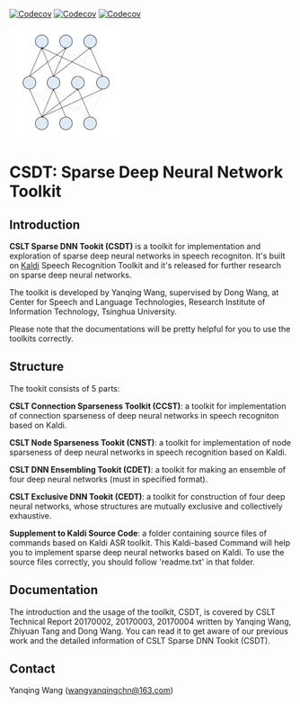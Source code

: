 [![Codecov](https://img.shields.io/badge/version-1.0-blue.svg?style=flat-square)]()  [![Codecov](https://img.shields.io/badge/build-passing-brightgreen.svg?style=flat-square)]()  [![Codecov](https://img.shields.io/badge/powered%20by-CSLT-green.svg?style=flat-square)]() 

![](icon/sparse_neural_network.jpg)

# CSDT: Sparse Deep Neural Network Toolkit

## Introduction

**CSLT Sparse DNN Tookit (CSDT)** is a toolkit for implementation and exploration of sparse deep neural networks in speech recogniton. It's built on [Kaldi](https://github.com/kaldi-asr/kaldi) Speech Recognition Toolkit and it's released for further research on sparse deep neural networks.

The toolkit is developed by Yanqing Wang, supervised by Dong Wang, at Center for Speech and Language Technologies, Research Institute of Information Technology, Tsinghua University.

Please note that the documentations will be pretty helpful for you to use the toolkits correctly.

## Structure

The tookit consists of 5 parts:

**CSLT Connection Sparseness Toolkit (CCST)**: a toolkit for implementation of connection sparseness of deep neural networks in speech recogniton based on Kaldi.

**CSLT Node Sparseness Tookit (CNST)**:  a toolkit for implementation of node sparseness of deep neural networks in speech recognition based on Kaldi.

**CSLT DNN Ensembling Tookit (CDET)**: a toolkit for making an ensemble of four deep neural networks (must in specified format).

**CSLT Exclusive DNN Tookit (CEDT)**: a toolkit for construction of four deep neural networks, whose structures are mutually exclusive and collectively exhaustive.

**Supplement to Kaldi Source Code**: a folder containing source files of commands based on Kaldi ASR toolkit. This Kaldi-based Command will help you to implement sparse deep neural networks based on Kaldi. To use the source files correctly, you should follow 'readme.txt' in that folder.

## Documentation

The introduction and the usage of the toolkit, CSDT, is covered by CSLT Technical Report 20170002, 20170003, 20170004 written by Yanqing Wang, Zhiyuan Tang and Dong Wang. You can read it to get aware of our previous work and the detailed information of CSLT Sparse DNN Tookit (CSDT).


## Contact

Yanqing Wang (wangyanqingchn@163.com)
